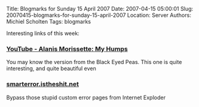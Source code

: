 Title: Blogmarks for Sunday 15 April 2007
Date: 2007-04-15 05:00:01
Slug: 20070415-blogmarks-for-sunday-15-april-2007
Location: Server
Authors: Michiel Scholten
Tags: blogmarks

<p>Interesting links of this week:</p>
<h3><a href="http://youtube.com/watch?v=W91sqAs-_-g">YouTube - Alanis Morissette: My Humps</a></h3>
<p>You may know the version from the Black Eyed Peas. This one is quite interesting, and quite beautiful even</p>
<h3><a href="http://smarterror.istheshit.net/">smarterror.istheshit.net</a></h3>
<p>Bypass those stupid custom error pages from Internet Exploder</p>
